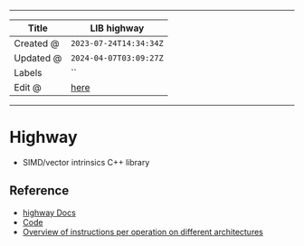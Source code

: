 -----

| Title     | LIB highway                                       |
| --------- | ------------------------------------------------- |
| Created @ | `2023-07-24T14:34:34Z`                            |
| Updated @ | `2024-04-07T03:09:27Z`                            |
| Labels    | \`\`                                              |
| Edit @    | [here](https://github.com/junxnone/opt/issues/45) |

-----

# Highway

  - SIMD/vector intrinsics C++ library

## Reference

  - [highway
    Docs](https://google.github.io/highway/en/master/index.html)
  - [Code](https://github.com/google/highway/)
  - [Overview of instructions per operation on different
    architectures](https://google.github.io/highway/en/master/_downloads/7570796eb9b1e4f3e025626833f22c51/instruction_matrix.pdf)
